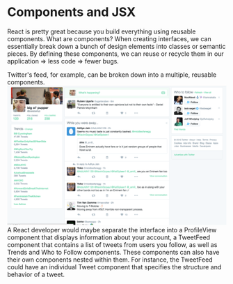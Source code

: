 # Components and JSX

React is pretty great because you build everything using reusable components. What are components? When creating interfaces, we can essentially break down a bunch of design elements into classes or semantic pieces. By defining these components, we can reuse or recycle them in our application => less code => fewer bugs.

Twitter's feed, for example, can be broken down into a multiple, reusable components.
![Twitter](../assets/02-components-and-jsx-twitter-example.png)
A React developer would maybe separate the interface into a ProfileView component that displays information about your account, a TweetFeed component that contains a list of tweets from users you follow, as well as Trends and Who to Follow components. These components can also have their own components nested within them. For instance, the TweetFeed could have an individual Tweet component that specifies the structure and behavior of a tweet.

